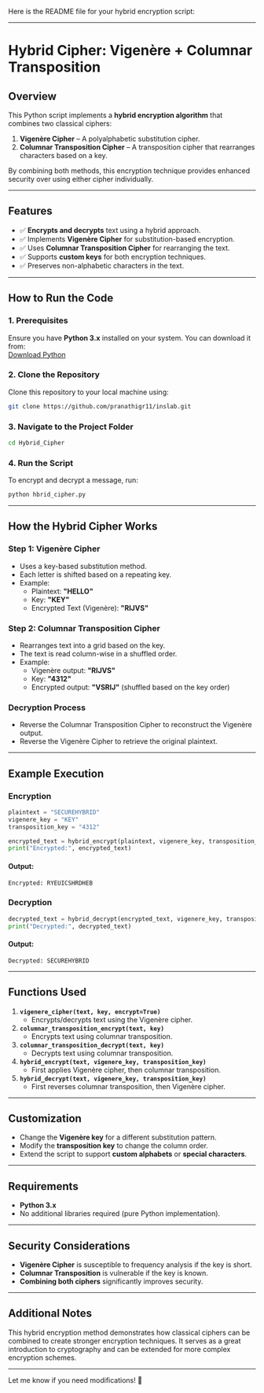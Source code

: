 Here is the README file for your hybrid encryption script:  

---

# **Hybrid Cipher: Vigenère + Columnar Transposition**

## **Overview**
This Python script implements a **hybrid encryption algorithm** that combines two classical ciphers:  
1. **Vigenère Cipher** – A polyalphabetic substitution cipher.  
2. **Columnar Transposition Cipher** – A transposition cipher that rearranges characters based on a key.

By combining both methods, this encryption technique provides enhanced security over using either cipher individually.

---

## **Features**
- ✅ **Encrypts and decrypts** text using a hybrid approach.  
- ✅ Implements **Vigenère Cipher** for substitution-based encryption.  
- ✅ Uses **Columnar Transposition Cipher** for rearranging the text.  
- ✅ Supports **custom keys** for both encryption techniques.  
- ✅ Preserves non-alphabetic characters in the text.  

---

## **How to Run the Code**

### **1. Prerequisites**
Ensure you have **Python 3.x** installed on your system. You can download it from:  
[Download Python](https://www.python.org/downloads/)

### **2. Clone the Repository**
Clone this repository to your local machine using:
```bash
git clone https://github.com/pranathigr11/inslab.git
```

### **3. Navigate to the Project Folder**
```bash
cd Hybrid_Cipher
```

### **4. Run the Script**
To encrypt and decrypt a message, run:
```bash
python hbrid_cipher.py
```

---

## **How the Hybrid Cipher Works**
### **Step 1: Vigenère Cipher**
- Uses a key-based substitution method.
- Each letter is shifted based on a repeating key.
- Example:
  - Plaintext: **"HELLO"**
  - Key: **"KEY"**
  - Encrypted Text (Vigenère): **"RIJVS"**  

### **Step 2: Columnar Transposition Cipher**
- Rearranges text into a grid based on the key.
- The text is read column-wise in a shuffled order.
- Example:
  - Vigenère output: **"RIJVS"**
  - Key: **"4312"**
  - Encrypted output: **"VSRIJ"** (shuffled based on the key order)

### **Decryption Process**
- Reverse the Columnar Transposition Cipher to reconstruct the Vigenère output.
- Reverse the Vigenère Cipher to retrieve the original plaintext.

---

## **Example Execution**
### **Encryption**
```python
plaintext = "SECUREHYBRID"
vigenere_key = "KEY"
transposition_key = "4312"

encrypted_text = hybrid_encrypt(plaintext, vigenere_key, transposition_key)
print("Encrypted:", encrypted_text)
```
#### **Output:**
```
Encrypted: RYEUICSHRDHEB
```

### **Decryption**
```python
decrypted_text = hybrid_decrypt(encrypted_text, vigenere_key, transposition_key)
print("Decrypted:", decrypted_text)
```
#### **Output:**
```
Decrypted: SECUREHYBRID
```

---

## **Functions Used**
1. **`vigenere_cipher(text, key, encrypt=True)`**  
   - Encrypts/decrypts text using the Vigenère cipher.  
2. **`columnar_transposition_encrypt(text, key)`**  
   - Encrypts text using columnar transposition.  
3. **`columnar_transposition_decrypt(text, key)`**  
   - Decrypts text using columnar transposition.  
4. **`hybrid_encrypt(text, vigenere_key, transposition_key)`**  
   - First applies Vigenère cipher, then columnar transposition.  
5. **`hybrid_decrypt(text, vigenere_key, transposition_key)`**  
   - First reverses columnar transposition, then Vigenère cipher.  

---

## **Customization**
- Change the **Vigenère key** for a different substitution pattern.
- Modify the **transposition key** to change the column order.
- Extend the script to support **custom alphabets** or **special characters**.

---

## **Requirements**
- **Python 3.x**
- No additional libraries required (pure Python implementation).

---

## **Security Considerations**
- **Vigenère Cipher** is susceptible to frequency analysis if the key is short.
- **Columnar Transposition** is vulnerable if the key is known.
- **Combining both ciphers** significantly improves security.

---

## **Additional Notes**
This hybrid encryption method demonstrates how classical ciphers can be combined to create stronger encryption techniques. It serves as a great introduction to cryptography and can be extended for more complex encryption schemes.

---

Let me know if you need modifications! 🚀
